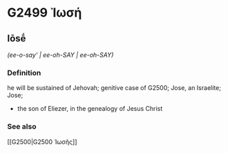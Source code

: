 # G2499 Ἰωσή

## Iōsḗ

_(ee-o-say' | ee-oh-SAY | ee-oh-SAY)_

### Definition

he will be sustained of Jehovah; genitive case of G2500; Jose, an Israelite; Jose; 

- the son of Eliezer, in the genealogy of Jesus Christ

### See also

[[G2500|G2500 Ἰωσῆς]]
